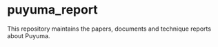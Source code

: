 # puyuma_report
This repository maintains the papers, documents and technique reports about Puyuma.
